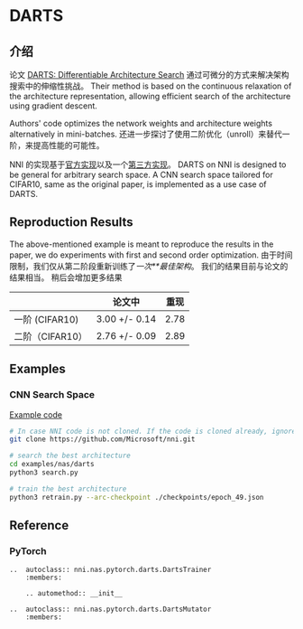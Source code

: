 # DARTS

## 介绍

论文 [DARTS: Differentiable Architecture Search](https://arxiv.org/abs/1806.09055) 通过可微分的方式来解决架构搜索中的伸缩性挑战。 Their method is based on the continuous relaxation of the architecture representation, allowing efficient search of the architecture using gradient descent.

Authors' code optimizes the network weights and architecture weights alternatively in mini-batches. 还进一步探讨了使用二阶优化（unroll）来替代一阶，来提高性能的可能性。

NNI 的实现基于[官方实现](https://github.com/quark0/darts)以及一个[第三方实现](https://github.com/khanrc/pt.darts)。 DARTS on NNI is designed to be general for arbitrary search space. A CNN search space tailored for CIFAR10, same as the original paper, is implemented as a use case of DARTS.

## Reproduction Results

The above-mentioned example is meant to reproduce the results in the paper, we do experiments with first and second order optimization. 由于时间限制，我们仅从第二阶段重新训练了*一次**最佳架构*。 我们的结果目前与论文的结果相当。 稍后会增加更多结果

|              | 论文中           | 重现   |
| ------------ | ------------- | ---- |
| 一阶 (CIFAR10) | 3.00 +/- 0.14 | 2.78 |
| 二阶（CIFAR10）  | 2.76 +/- 0.09 | 2.89 |

## Examples

### CNN Search Space

[Example code](https://github.com/microsoft/nni/tree/master/examples/nas/darts)

```bash
# In case NNI code is not cloned. If the code is cloned already, ignore this line and enter code folder.
git clone https://github.com/Microsoft/nni.git

# search the best architecture
cd examples/nas/darts
python3 search.py

# train the best architecture
python3 retrain.py --arc-checkpoint ./checkpoints/epoch_49.json
```

## Reference

### PyTorch

```eval_rst
..  autoclass:: nni.nas.pytorch.darts.DartsTrainer
    :members:

    .. automethod:: __init__

..  autoclass:: nni.nas.pytorch.darts.DartsMutator
    :members:
```

